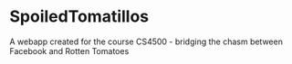 # SpoiledTomatillos
A webapp created for the course CS4500 - bridging the chasm between Facebook and Rotten Tomatoes
